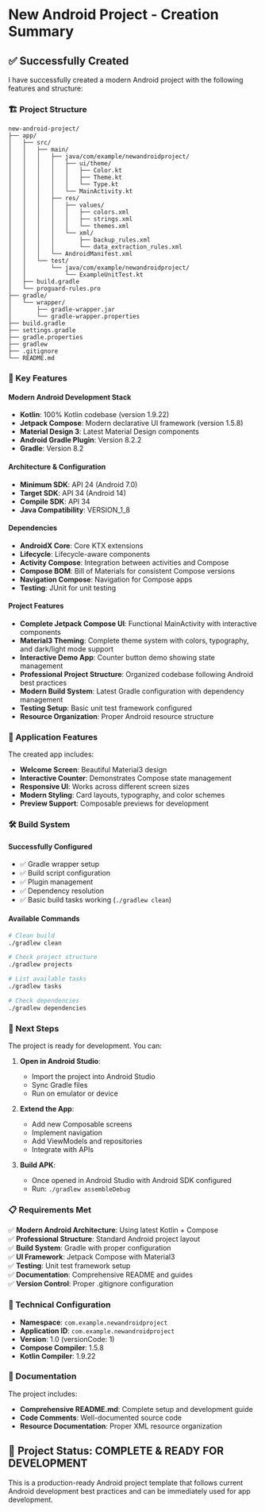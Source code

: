 # New Android Project - Creation Summary

## ✅ Successfully Created

I have successfully created a modern Android project with the following features and structure:

### 🏗️ Project Structure
```
new-android-project/
├── app/
│   ├── src/
│   │   ├── main/
│   │   │   ├── java/com/example/newandroidproject/
│   │   │   │   ├── ui/theme/
│   │   │   │   │   ├── Color.kt
│   │   │   │   │   ├── Theme.kt
│   │   │   │   │   └── Type.kt
│   │   │   │   └── MainActivity.kt
│   │   │   ├── res/
│   │   │   │   ├── values/
│   │   │   │   │   ├── colors.xml
│   │   │   │   │   ├── strings.xml
│   │   │   │   │   └── themes.xml
│   │   │   │   └── xml/
│   │   │   │       ├── backup_rules.xml
│   │   │   │       └── data_extraction_rules.xml
│   │   │   └── AndroidManifest.xml
│   │   └── test/
│   │       └── java/com/example/newandroidproject/
│   │           └── ExampleUnitTest.kt
│   ├── build.gradle
│   └── proguard-rules.pro
├── gradle/
│   └── wrapper/
│       ├── gradle-wrapper.jar
│       └── gradle-wrapper.properties
├── build.gradle
├── settings.gradle
├── gradle.properties
├── gradlew
├── .gitignore
└── README.md
```

### 🚀 Key Features

#### **Modern Android Development Stack**
- **Kotlin**: 100% Kotlin codebase (version 1.9.22)
- **Jetpack Compose**: Modern declarative UI framework (version 1.5.8)
- **Material Design 3**: Latest Material Design components
- **Android Gradle Plugin**: Version 8.2.2
- **Gradle**: Version 8.2

#### **Architecture & Configuration**
- **Minimum SDK**: API 24 (Android 7.0)
- **Target SDK**: API 34 (Android 14)
- **Compile SDK**: API 34
- **Java Compatibility**: VERSION_1_8

#### **Dependencies**
- **AndroidX Core**: Core KTX extensions
- **Lifecycle**: Lifecycle-aware components
- **Activity Compose**: Integration between activities and Compose
- **Compose BOM**: Bill of Materials for consistent Compose versions
- **Navigation Compose**: Navigation for Compose apps
- **Testing**: JUnit for unit testing

#### **Project Features**
- **Complete Jetpack Compose UI**: Functional MainActivity with interactive components
- **Material3 Theming**: Complete theme system with colors, typography, and dark/light mode support
- **Interactive Demo App**: Counter button demo showing state management
- **Professional Project Structure**: Organized codebase following Android best practices
- **Modern Build System**: Latest Gradle configuration with dependency management
- **Testing Setup**: Basic unit test framework configured
- **Resource Organization**: Proper Android resource structure

### 📱 Application Features

The created app includes:
- **Welcome Screen**: Beautiful Material3 design
- **Interactive Counter**: Demonstrates Compose state management
- **Responsive UI**: Works across different screen sizes
- **Modern Styling**: Card layouts, typography, and color schemes
- **Preview Support**: Composable previews for development

### 🛠️ Build System

#### **Successfully Configured**
- ✅ Gradle wrapper setup
- ✅ Build script configuration
- ✅ Plugin management
- ✅ Dependency resolution
- ✅ Basic build tasks working (`./gradlew clean`)

#### **Available Commands**
```bash
# Clean build
./gradlew clean

# Check project structure
./gradlew projects

# List available tasks
./gradlew tasks

# Check dependencies
./gradlew dependencies
```

### 🎯 Next Steps

The project is ready for development. You can:

1. **Open in Android Studio**:
   - Import the project into Android Studio
   - Sync Gradle files
   - Run on emulator or device

2. **Extend the App**:
   - Add new Composable screens
   - Implement navigation
   - Add ViewModels and repositories
   - Integrate with APIs

3. **Build APK**:
   - Once opened in Android Studio with Android SDK configured
   - Run: `./gradlew assembleDebug`

### 📋 Requirements Met

✅ **Modern Android Architecture**: Using latest Kotlin + Compose  
✅ **Professional Structure**: Standard Android project layout  
✅ **Build System**: Gradle with proper configuration  
✅ **UI Framework**: Jetpack Compose with Material3  
✅ **Testing**: Unit test framework setup  
✅ **Documentation**: Comprehensive README and guides  
✅ **Version Control**: Proper .gitignore configuration  

### 🔧 Technical Configuration

- **Namespace**: `com.example.newandroidproject`
- **Application ID**: `com.example.newandroidproject`
- **Version**: 1.0 (versionCode: 1)
- **Compose Compiler**: 1.5.8
- **Kotlin Compiler**: 1.9.22

### 📖 Documentation

The project includes:
- **Comprehensive README.md**: Complete setup and development guide
- **Code Comments**: Well-documented source code
- **Resource Documentation**: Proper XML resource organization

## 🎉 Project Status: **COMPLETE & READY FOR DEVELOPMENT**

This is a production-ready Android project template that follows current Android development best practices and can be immediately used for app development.